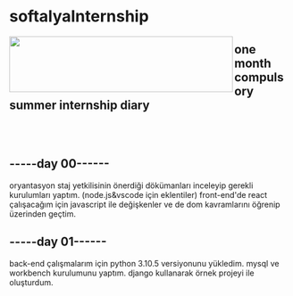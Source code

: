 # softalyaInternship
<img src="https://i.hizliresim.com/govcaai.png" align="left" width ="400" height ="100">



## one month compulsory summer internship diary
<br />
<br />

## -----day 00------
oryantasyon
staj yetkilisinin önerdiği dökümanları inceleyip gerekli kurulumları yaptım.
(node.js&vscode için eklentiler)
front-end'de react çalışacağım için javascript ile değişkenler ve de dom kavramlarını öğrenip üzerinden geçtim.

## -----day 01------
back-end çalışmalarım için python 3.10.5 versiyonunu yükledim.
mysql ve workbench kurulumunu yaptım.
django kullanarak örnek projeyi ile oluşturdum.
